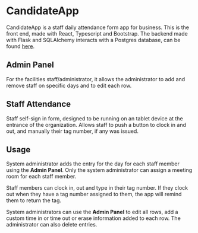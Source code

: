 # CandidateApp

CandidateApp is a staff daily attendance form app for business.  This is the front end, made with React, Typescript and Bootstrap.  The backend made with Flask and SQLAlchemy interacts with a Postgres database, can be found [here](https://github.com/ajcastany/candidate1-backend).

## Admin Panel

For the facilities staff/administrator, it allows the administrator to add and remove staff on specific days and to edit each row.

## Staff Attendance

Staff self-sign in form, designed to be running on an tablet device at the entrance of the organization.  Allows staff to push a button to clock in and out, and manually their tag number, if any was issued.

## Usage

System administrator adds the entry for the day for each staff member using the **Admin Panel**.  Only the system administrator can assign a meeting room for each staff member.

Staff members can clock in, out and type in their tag number.  If they clock out when they have a tag number assigned to them, the app will remind them to return the tag.

System administrators can use the **Admin Panel** to edit all rows, add a custom time in or time out or erase information added to each row.  The administrator can also delete entries.
